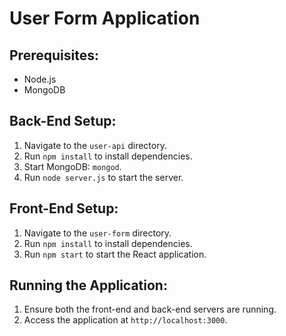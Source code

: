# User Form Application

## Prerequisites:

- Node.js
- MongoDB

## Back-End Setup:

1. Navigate to the `user-api` directory.
2. Run `npm install` to install dependencies.
3. Start MongoDB: `mongod`.
4. Run `node server.js` to start the server.

## Front-End Setup:

1. Navigate to the `user-form` directory.
2. Run `npm install` to install dependencies.
3. Run `npm start` to start the React application.

## Running the Application:

1. Ensure both the front-end and back-end servers are running.
2. Access the application at `http://localhost:3000`.
